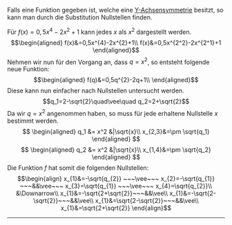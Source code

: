 Falls eine Funktion gegeben ist, welche eine [Y-Achsensymmetrie](Achsensymmetrie ) besitzt, so kann man durch die Substitution Nullstellen finden.

Für $f(x)=0,5x^{4}-2x^{2}+1$ kann jedes $x$ als $x^2$ dargestellt werden.
$$\begin{aligned}
f(x)&=0,5x^{4}-2x^{2}+1\\
f(x)&=0,5x^{2^2}-2x^{2^1}+1
\end{aligned}$$
Nehmen wir nun für den Vorgang an, dass $q=x^2$, so entsteht folgende neue Funktion:
$$\begin{aligned}
f(q)&=0,5q^{2}-2q+1\\
\end{aligned}$$
Diese kann nun einfacher nach Nullstellen untersucht werden.
$$q_1=2-\sqrt{2}\quad\vee\quad q_2=2+\sqrt{2}$$
Da wir $q=x^2$ angenommen haben, so muss für jede erhaltene Nullstelle $x$ bestimmt werden.
$$ \begin{aligned}
q_1 &= x^2 &|\sqrt{x}\\
x_{2,3}&=\pm \sqrt{q_1}
\end{aligned} $$
$$ \begin{aligned}
q_2 &= x^2 &|\sqrt{x}\\
x_{1,4}&=\pm \sqrt{q_2}
\end{aligned} $$
Die Funktion $f$ hat somit die folgenden Nullstellen:
$$\begin{align}
	x_{1}&=-\sqrt{q_{2}}
		~~~\vee~~~ x_{2}=-\sqrt{q_{1}}
		~~~&&\vee~~~ x_{3}=\sqrt{q_{1}}
		~~~\vee~~~ x_{4}=\sqrt{q_{2}}\\
	&\Downarrow\\
	x_{1}&=-\sqrt{2+\sqrt{2}}~~~&&\vee\\
	x_{1}&=-\sqrt{2-\sqrt{2}}~~~&&\vee\\ 
	x_{1}&=\sqrt{2-\sqrt{2}}~~~&&\vee\\ 
	x_{1}&=\sqrt{2+\sqrt{2}}
\end{align}$$

---